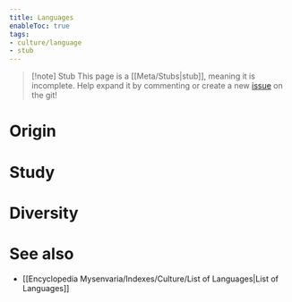 ```yaml
---
title: Languages
enableToc: true
tags:
- culture/language
- stub
---
```


> [!note] Stub
> This page is a [[Meta/Stubs|stub]], meaning it is incomplete. Help expand it by commenting or create a new [issue](https://github.com/RagtimeGal/quartz--encyclopedia-mysenvaria/issues/new/choose) on the git!



# Origin

# Study

# Diversity

# See also
- [[Encyclopedia Mysenvaria/Indexes/Culture/List of Languages|List of Languages]]